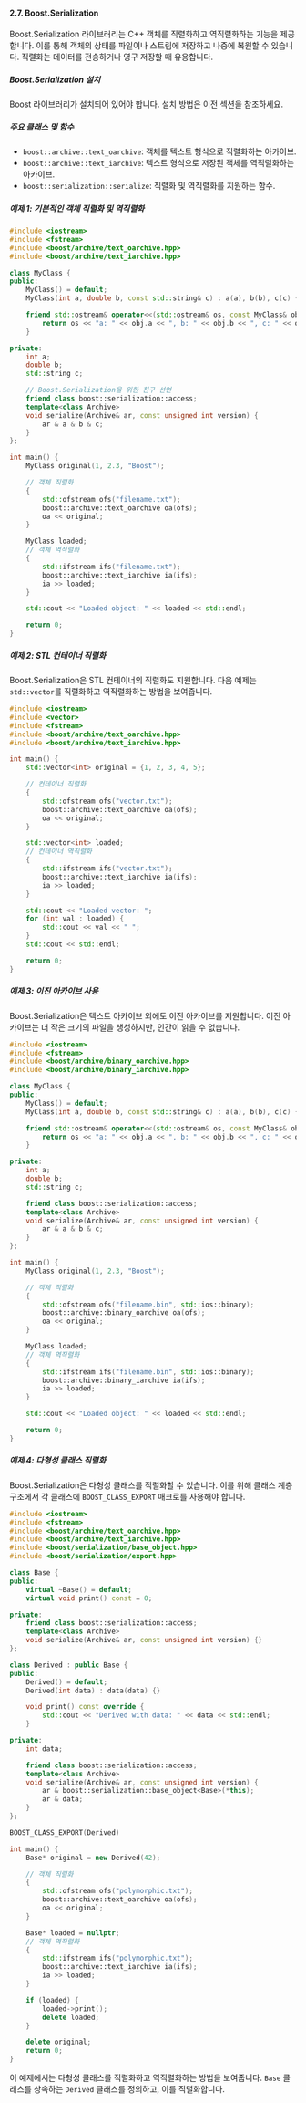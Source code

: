 #### 2.7. Boost.Serialization

Boost.Serialization 라이브러리는 C++ 객체를 직렬화하고 역직렬화하는 기능을 제공합니다. 이를 통해 객체의 상태를 파일이나 스트림에 저장하고 나중에 복원할 수 있습니다. 직렬화는 데이터를 전송하거나 영구 저장할 때 유용합니다.

##### Boost.Serialization 설치
Boost 라이브러리가 설치되어 있어야 합니다. 설치 방법은 이전 섹션을 참조하세요.

##### 주요 클래스 및 함수

- `boost::archive::text_oarchive`: 객체를 텍스트 형식으로 직렬화하는 아카이브.
- `boost::archive::text_iarchive`: 텍스트 형식으로 저장된 객체를 역직렬화하는 아카이브.
- `boost::serialization::serialize`: 직렬화 및 역직렬화를 지원하는 함수.

##### 예제 1: 기본적인 객체 직렬화 및 역직렬화

```cpp
#include <iostream>
#include <fstream>
#include <boost/archive/text_oarchive.hpp>
#include <boost/archive/text_iarchive.hpp>

class MyClass {
public:
    MyClass() = default;
    MyClass(int a, double b, const std::string& c) : a(a), b(b), c(c) {}

    friend std::ostream& operator<<(std::ostream& os, const MyClass& obj) {
        return os << "a: " << obj.a << ", b: " << obj.b << ", c: " << obj.c;
    }

private:
    int a;
    double b;
    std::string c;

    // Boost.Serialization을 위한 친구 선언
    friend class boost::serialization::access;
    template<class Archive>
    void serialize(Archive& ar, const unsigned int version) {
        ar & a & b & c;
    }
};

int main() {
    MyClass original(1, 2.3, "Boost");

    // 객체 직렬화
    {
        std::ofstream ofs("filename.txt");
        boost::archive::text_oarchive oa(ofs);
        oa << original;
    }

    MyClass loaded;
    // 객체 역직렬화
    {
        std::ifstream ifs("filename.txt");
        boost::archive::text_iarchive ia(ifs);
        ia >> loaded;
    }

    std::cout << "Loaded object: " << loaded << std::endl;

    return 0;
}
```

##### 예제 2: STL 컨테이너 직렬화

Boost.Serialization은 STL 컨테이너의 직렬화도 지원합니다. 다음 예제는 `std::vector`를 직렬화하고 역직렬화하는 방법을 보여줍니다.

```cpp
#include <iostream>
#include <vector>
#include <fstream>
#include <boost/archive/text_oarchive.hpp>
#include <boost/archive/text_iarchive.hpp>

int main() {
    std::vector<int> original = {1, 2, 3, 4, 5};

    // 컨테이너 직렬화
    {
        std::ofstream ofs("vector.txt");
        boost::archive::text_oarchive oa(ofs);
        oa << original;
    }

    std::vector<int> loaded;
    // 컨테이너 역직렬화
    {
        std::ifstream ifs("vector.txt");
        boost::archive::text_iarchive ia(ifs);
        ia >> loaded;
    }

    std::cout << "Loaded vector: ";
    for (int val : loaded) {
        std::cout << val << " ";
    }
    std::cout << std::endl;

    return 0;
}
```

##### 예제 3: 이진 아카이브 사용

Boost.Serialization은 텍스트 아카이브 외에도 이진 아카이브를 지원합니다. 이진 아카이브는 더 작은 크기의 파일을 생성하지만, 인간이 읽을 수 없습니다.

```cpp
#include <iostream>
#include <fstream>
#include <boost/archive/binary_oarchive.hpp>
#include <boost/archive/binary_iarchive.hpp>

class MyClass {
public:
    MyClass() = default;
    MyClass(int a, double b, const std::string& c) : a(a), b(b), c(c) {}

    friend std::ostream& operator<<(std::ostream& os, const MyClass& obj) {
        return os << "a: " << obj.a << ", b: " << obj.b << ", c: " << obj.c;
    }

private:
    int a;
    double b;
    std::string c;

    friend class boost::serialization::access;
    template<class Archive>
    void serialize(Archive& ar, const unsigned int version) {
        ar & a & b & c;
    }
};

int main() {
    MyClass original(1, 2.3, "Boost");

    // 객체 직렬화
    {
        std::ofstream ofs("filename.bin", std::ios::binary);
        boost::archive::binary_oarchive oa(ofs);
        oa << original;
    }

    MyClass loaded;
    // 객체 역직렬화
    {
        std::ifstream ifs("filename.bin", std::ios::binary);
        boost::archive::binary_iarchive ia(ifs);
        ia >> loaded;
    }

    std::cout << "Loaded object: " << loaded << std::endl;

    return 0;
}
```

##### 예제 4: 다형성 클래스 직렬화

Boost.Serialization은 다형성 클래스를 직렬화할 수 있습니다. 이를 위해 클래스 계층 구조에서 각 클래스에 `BOOST_CLASS_EXPORT` 매크로를 사용해야 합니다.

```cpp
#include <iostream>
#include <fstream>
#include <boost/archive/text_oarchive.hpp>
#include <boost/archive/text_iarchive.hpp>
#include <boost/serialization/base_object.hpp>
#include <boost/serialization/export.hpp>

class Base {
public:
    virtual ~Base() = default;
    virtual void print() const = 0;

private:
    friend class boost::serialization::access;
    template<class Archive>
    void serialize(Archive& ar, const unsigned int version) {}
};

class Derived : public Base {
public:
    Derived() = default;
    Derived(int data) : data(data) {}

    void print() const override {
        std::cout << "Derived with data: " << data << std::endl;
    }

private:
    int data;

    friend class boost::serialization::access;
    template<class Archive>
    void serialize(Archive& ar, const unsigned int version) {
        ar & boost::serialization::base_object<Base>(*this);
        ar & data;
    }
};

BOOST_CLASS_EXPORT(Derived)

int main() {
    Base* original = new Derived(42);

    // 객체 직렬화
    {
        std::ofstream ofs("polymorphic.txt");
        boost::archive::text_oarchive oa(ofs);
        oa << original;
    }

    Base* loaded = nullptr;
    // 객체 역직렬화
    {
        std::ifstream ifs("polymorphic.txt");
        boost::archive::text_iarchive ia(ifs);
        ia >> loaded;
    }

    if (loaded) {
        loaded->print();
        delete loaded;
    }

    delete original;
    return 0;
}
```

이 예제에서는 다형성 클래스를 직렬화하고 역직렬화하는 방법을 보여줍니다. `Base` 클래스를 상속하는 `Derived` 클래스를 정의하고, 이를 직렬화합니다.
